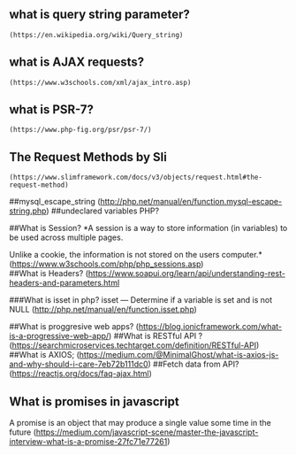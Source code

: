 ## what is query string parameter?
    (https://en.wikipedia.org/wiki/Query_string)
## what is AJAX requests?
    (https://www.w3schools.com/xml/ajax_intro.asp)
## what is PSR-7?
    (https://www.php-fig.org/psr/psr-7/)
## The Request Methods by Sli
    (https://www.slimframework.com/docs/v3/objects/request.html#the-request-method)
##mysql_escape_string
    (http://php.net/manual/en/function.mysql-escape-string.php)
##undeclared variables PHP?

##What is Session?
*A session is a way to store information (in variables) to be used across multiple pages.

Unlike a cookie, the information is not stored on the users computer.*
    (https://www.w3schools.com/php/php_sessions.asp)    
##What is Headers?
    (https://www.soapui.org/learn/api/understanding-rest-headers-and-parameters.html

###What is isset in php?
isset — Determine if a variable is set and is not NULL
    (http://php.net/manual/en/function.isset.php)

##What is proggresive web apps?
    (https://blog.ionicframework.com/what-is-a-progressive-web-app/)
##What is RESTful API ?
    (https://searchmicroservices.techtarget.com/definition/RESTful-API)
##What is AXIOS;
    (https://medium.com/@MinimalGhost/what-is-axios-js-and-why-should-i-care-7eb72b111dc0)
##Fetch data from API?
    (https://reactjs.org/docs/faq-ajax.html)
## What is promises in javascript
A promise is an object that may produce a single value some time in the future
 (https://medium.com/javascript-scene/master-the-javascript-interview-what-is-a-promise-27fc71e77261)